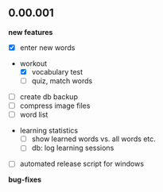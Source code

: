 
## 0.00.001

**new features**
* [x] enter new words
* workout 
  * [x] vocabulary test
  * [ ] quiz, match words
* [ ] create db backup
* [ ] compress image files
* [ ] word list
* learning statistics
  * [ ] show learned words vs. all words etc.
  * [ ] db: log learning sessions
* [ ] automated release script for windows


**bug-fixes**

